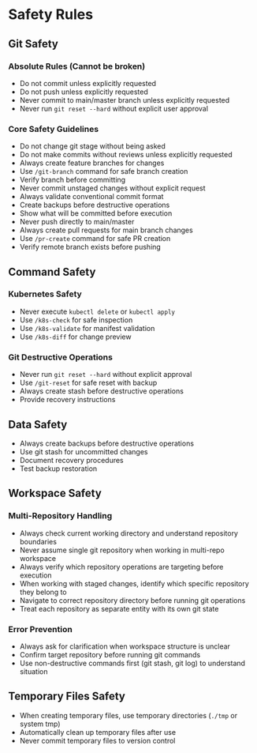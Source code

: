 # Safety Rules

## Git Safety

### Absolute Rules (Cannot be broken)

- Do not commit unless explicitly requested
- Do not push unless explicitly requested
- Never commit to main/master branch unless explicitly requested
- Never run `git reset --hard` without explicit user approval

### Core Safety Guidelines

- Do not change git stage without being asked
- Do not make commits without reviews unless explicitly requested
- Always create feature branches for changes
- Use `/git-branch` command for safe branch creation
- Verify branch before committing
- Never commit unstaged changes without explicit request
- Always validate conventional commit format
- Create backups before destructive operations
- Show what will be committed before execution
- Never push directly to main/master
- Always create pull requests for main branch changes
- Use `/pr-create` command for safe PR creation
- Verify remote branch exists before pushing

## Command Safety

### Kubernetes Safety

- Never execute `kubectl delete` or `kubectl apply`
- Use `/k8s-check` for safe inspection
- Use `/k8s-validate` for manifest validation
- Use `/k8s-diff` for change preview

### Git Destructive Operations

- Never run `git reset --hard` without explicit approval
- Use `/git-reset` for safe reset with backup
- Always create stash before destructive operations
- Provide recovery instructions

## Data Safety

- Always create backups before destructive operations
- Use git stash for uncommitted changes
- Document recovery procedures
- Test backup restoration

## Workspace Safety

### Multi-Repository Handling

- Always check current working directory and understand repository boundaries
- Never assume single git repository when working in multi-repo workspace
- Always verify which repository operations are targeting before execution
- When working with staged changes, identify which specific repository they belong to
- Navigate to correct repository directory before running git operations
- Treat each repository as separate entity with its own git state

### Error Prevention

- Always ask for clarification when workspace structure is unclear
- Confirm target repository before running git commands
- Use non-destructive commands first (git stash, git log) to understand situation

## Temporary Files Safety

- When creating temporary files, use temporary directories (`./tmp` or system tmp)
- Automatically clean up temporary files after use
- Never commit temporary files to version control
